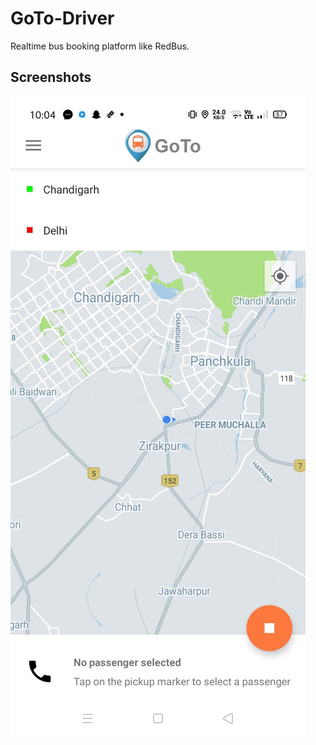 # GoTo-Driver
Realtime bus booking platform like RedBus.

## Screenshots
![alt text](https://github.com/AnupKumarPanwar/GoTo-Driver/blob/master/screenshots/WhatsApp%20Image%202020-03-22%20at%2010.05.29%20PM.jpeg?raw=true)
